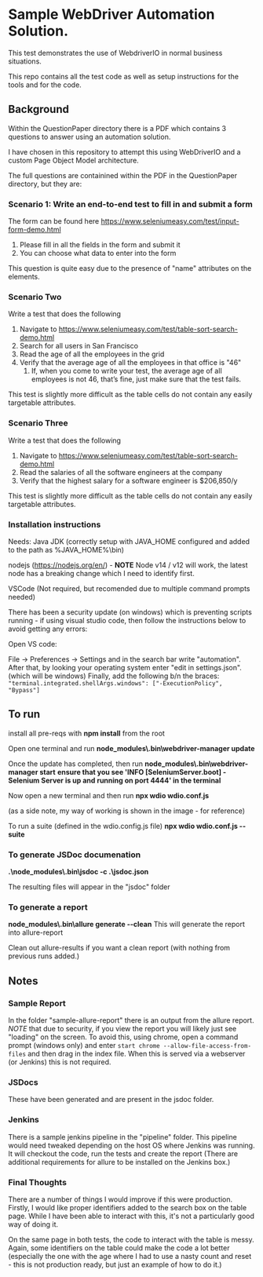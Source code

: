 # Sample WebDriver Automation Solution.

This test demonstrates the use of WebdriverIO in normal business situations.

This repo contains all the test code as well as setup instructions for the tools and for the code.

## Background

Within the QuestionPaper directory there is a PDF which contains 3 questions to answer using an automation solution.

I have chosen in this repository to attempt this using WebDriverIO and a custom Page Object Model architecture.

The full questions are containined within the PDF in the QuestionPaper directory, but they are:

### Scenario 1: Write an end-to-end test to fill in and submit a form

The form can be found here https://www.seleniumeasy.com/test/input-form-demo.html

1. Please fill in all the fields in the form and submit it
2. You can choose what data to enter into the form

This question is quite easy due to the presence of "name" attributes on the elements.

### Scenario Two

Write a test that does the following

1. Navigate to https://www.seleniumeasy.com/test/table-sort-search-demo.html
2. Search for all users in San Francisco
3. Read the age of all the employees in the grid
4. Verify that the average age of all the employees in that office is "46"
   1. If, when you come to write your test, the average age of all employees is not 46, that’s fine, just make sure that the test fails.

This test is slightly more difficult as the table cells do not contain any easily targetable attributes.

### Scenario Three

Write a test that does the following

1. Navigate to https://www.seleniumeasy.com/test/table-sort-search-demo.html
2. Read the salaries of all the software engineers at the company
3. Verify that the highest salary for a software engineer is $206,850/y

This test is slightly more difficult as the table cells do not contain any easily targetable attributes.

### Installation instructions

Needs:
Java JDK (correctly setup with JAVA_HOME configured and added to the path as %JAVA_HOME%\bin)

nodejs (https://nodejs.org/en/) - **NOTE** Node v14 / v12 will work, the latest node has a breaking change which I need to identify first.

VSCode (Not required, but recomended due to multiple command prompts needed)

There has been a security update (on windows) which is preventing scripts running - if using visual studio code, then follow the instructions below to avoid getting any errors:

Open VS code:

File -> Preferences -> Settings and in the search bar write "automation".
After that, by looking your operating system enter "edit in settings.json". (which will be windows)
Finally, add the following b/n the braces:
`"terminal.integrated.shellArgs.windows": ["-ExecutionPolicy", "Bypass"]`

## To run

install all pre-reqs with **npm install** from the root

Open one terminal and run **node_modules\\.bin\\webdriver-manager update**

Once the update has completed, then run **node_modules\\.bin\\webdriver-manager start**
**ensure that you see 'INFO [SeleniumServer.boot] - Selenium Server is up and running on port 4444' in the terminal**

Now open a new terminal and then run **npx wdio wdio.conf.js**

(as a side note, my way of working is shown in the image - for reference)

To run a suite (defined in the wdio.config.js file)
**npx wdio wdio.conf.js --suite <suiteName>**

### To generate JSDoc documenation

**.\node_modules\\.bin\jsdoc -c .\jsdoc.json**

The resulting files will appear in the "jsdoc" folder

### To generate a report

**node_modules\\.bin\\allure generate --clean**
This will generate the report into allure-report

Clean out allure-results if you want a clean report (with nothing from previous runs added.)

## Notes

### Sample Report

In the folder "sample-allure-report" there is an output from the allure report.  *NOTE* that due to security, if you view the report you will likely just see "loading" on the screen.  To avoid this, using chrome, open a command prompt (windows only) and enter `start chrome --allow-file-access-from-files` and then drag in the index file.  When this is served via a webserver (or Jenkins) this is not required.
   
### JSDocs

These have been generated and are present in the jsdoc folder.

### Jenkins

There is a sample jenkins pipeline in the "pipeline" folder. This pipeline would need tweaked depending on the host OS where Jenkins was running. It will checkout the code, run the tests and create the report (There are additional requirements for allure to be installed on the Jenkins box.)
  
### Final Thoughts

There are a number of things I would improve if this were production. Firstly, I would like proper identifiers added to the search box on the table page. While I have been able to interact with this, it's not a particularly good way of doing it.

On the same page in both tests, the code to interact with the table is messy. Again, some identifiers on the table could make the code a lot better (especially the one with the age where I had to use a nasty count and reset - this is not production ready, but just an example of how to do it.)
